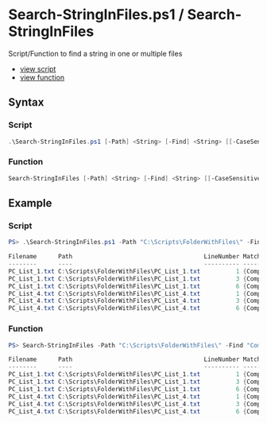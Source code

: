 # Search-StringInFiles.ps1 / Search-StringInFiles

Script/Function to find a string in one or multiple files

* [view script](https://github.com/BornToBeRoot/PowerShell/blob/master/Scripts/Search-StringInFiles.ps1)
* [view function](https://github.com/BornToBeRoot/PowerShell/blob/master/Module/LazyAdmin/Search-StringInFiles.ps1)

## Syntax

### Script

```powershell
.\Search-StringInFiles.ps1 [-Path] <String> [-Find] <String> [[-CaseSensitive]] [<CommonParameters>]
```

### Function

```powershell
Search-StringInFiles [-Path] <String> [-Find] <String> [[-CaseSensitive]] [<CommonParameters>]
``` 

## Example

### Script

```powershell
PS> .\Search-StringInFiles.ps1 -Path "C:\Scripts\FolderWithFiles\" -Find "Computer"

Filename      Path                                     LineNumber Matches
--------      ----                                     ---------- -------
PC_List_1.txt C:\Scripts\FolderWithFiles\PC_List_1.txt          1 {Computer}
PC_List_1.txt C:\Scripts\FolderWithFiles\PC_List_1.txt          3 {Computer}
PC_List_1.txt C:\Scripts\FolderWithFiles\PC_List_1.txt          6 {Computer}
PC_List_4.txt C:\Scripts\FolderWithFiles\PC_List_4.txt          1 {Computer}
PC_List_4.txt C:\Scripts\FolderWithFiles\PC_List_4.txt          3 {Computer}
PC_List_4.txt C:\Scripts\FolderWithFiles\PC_List_4.txt          6 {Computer}
```

### Function

```powershell
PS> Search-StringInFiles -Path "C:\Scripts\FolderWithFiles\" -Find "Computer"

Filename      Path                                     LineNumber Matches
--------      ----                                     ---------- -------
PC_List_1.txt C:\Scripts\FolderWithFiles\PC_List_1.txt          1 {Computer}
PC_List_1.txt C:\Scripts\FolderWithFiles\PC_List_1.txt          3 {Computer}
PC_List_1.txt C:\Scripts\FolderWithFiles\PC_List_1.txt          6 {Computer}
PC_List_4.txt C:\Scripts\FolderWithFiles\PC_List_4.txt          1 {Computer}
PC_List_4.txt C:\Scripts\FolderWithFiles\PC_List_4.txt          3 {Computer}
PC_List_4.txt C:\Scripts\FolderWithFiles\PC_List_4.txt          6 {Computer}
```
